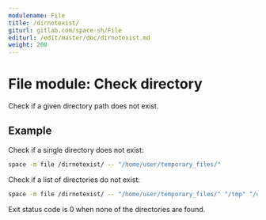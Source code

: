 ```yaml
---
modulename: File
title: /dirnotexist/
giturl: gitlab.com/space-sh/File
editurl: /edit/master/doc/dirnotexist.md
weight: 200
---
```

# File module: Check directory

Check if a given directory path does not exist.  

## Example

Check if a single directory does not exist:
```sh
space -m file /dirnotexist/ -- "/home/user/temporary_files/"
```

Check if a list of directories do not exist:
```sh
space -m file /dirnotexist/ -- "/home/user/temporary_files/" "/tmp" "/opt/my_documents"
```

Exit status code is 0 when none of the directories are found.

